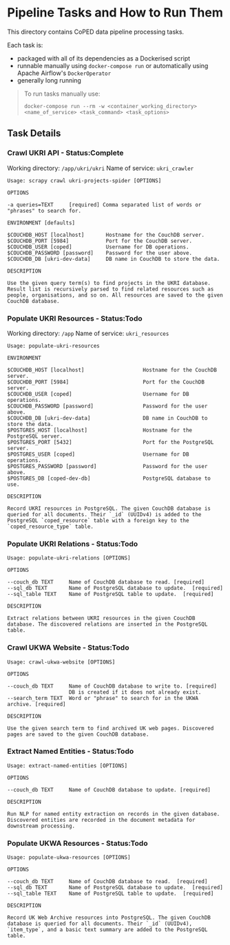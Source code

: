 # Pipeline Tasks and How to Run Them

This directory contains CoPED data pipeline processing tasks.

Each task is:

- packaged with all of its dependencies as a Dockerised script
- runnable manually using `docker-compose run` or automatically using Apache Airflow's `DockerOperator`
- generally long running

> To run tasks manually use:
> 
> `docker-compose run --rm -w <container_working_directory> <name_of_service> <task_command> <task_options>`

## Task Details

### Crawl UKRI API - Status:Complete

Working directory: `/app/ukri/ukri`
Name of service: `ukri_crawler`

```
Usage: scrapy crawl ukri-projects-spider [OPTIONS]

OPTIONS

-a queries=TEXT     [required] Comma separated list of words or "phrases" to search for.

ENVIRONMENT [defaults]

$COUCHDB_HOST [localhost]       Hostname for the CouchDB server. 
$COUCHDB_PORT [5984]            Port for the CouchDB server.
$COUCHDB_USER [coped]           Username for DB operations.
$COUCHDB_PASSWORD [password]    Password for the user above.
$COUCHDB_DB [ukri-dev-data]     DB name in CouchDB to store the data.

DESCRIPTION

Use the given query term(s) to find projects in the UKRI database. Result list is recursively parsed to find related resources such as people, organisations, and so on. All resources are saved to the given CouchDB database.
```

### Populate UKRI Resources - Status:Todo

Working directory: `/app`
Name of service: `ukri_resources`

```
Usage: populate-ukri-resources

ENVIRONMENT

$COUCHDB_HOST [localhost]                   Hostname for the CouchDB server. 
$COUCHDB_PORT [5984]                        Port for the CouchDB server.
$COUCHDB_USER [coped]                       Username for DB operations.
$COUCHDB_PASSWORD [password]                Password for the user above.
$COUCHDB_DB [ukri-dev-data]                 DB name in CouchDB to store the data.
$POSTGRES_HOST [localhost]                  Hostname for the PostgreSQL server. 
$POSTGRES_PORT [5432]                       Port for the PostgreSQL server.
$POSTGRES_USER [coped]                      Username for DB operations.
$POSTGRES_PASSWORD [password]               Password for the user above.
$POSTGRES_DB [coped-dev-db]                 PostgreSQL database to use.

DESCRIPTION

Record UKRI resources in PostgreSQL. The given CouchDB database is queried for all documents. Their `_id` (UUIDv4) is added to the PostgreSQL `coped_resource` table with a foreign key to the `coped_resource_type` table.
``` 

### Populate UKRI Relations - Status:Todo

```
Usage: populate-ukri-relations [OPTIONS]

OPTIONS

--couch_db TEXT     Name of CouchDB database to read. [required]
--sql_db TEXT       Name of PostgreSQL database to update.  [required]
--sql_table TEXT    Name of PostgreSQL table to update.  [required]

DESCRIPTION

Extract relations between UKRI resources in the given CouchDB database. The discovered relations are inserted in the PostgreSQL table.
```

### Crawl UKWA Website - Status:Todo

```
Usage: crawl-ukwa-website [OPTIONS]

OPTIONS

--couch_db TEXT     Name of CouchDB database to write to. [required]
                    DB is created if it does not already exist.
--search_term TEXT  Word or "phrase" to search for in the UKWA archive. [required]

DESCRIPTION

Use the given search term to find archived UK web pages. Discovered pages are saved to the given CouchDB database.
```

### Extract Named Entities - Status:Todo

```
Usage: extract-named-entities [OPTIONS]

OPTIONS

--couch_db TEXT     Name of CouchDB database to update. [required]

DESCRIPTION

Run NLP for named entity extraction on records in the given database. Discovered entities are recorded in the document metadata for downstream processing.
```

### Populate UKWA Resources - Status:Todo

```
Usage: populate-ukwa-resources [OPTIONS]

OPTIONS

--couch_db TEXT     Name of CouchDB database to read.  [required]
--sql_db TEXT       Name of PostgreSQL database to update.  [required]
--sql_table TEXT    Name of PostgreSQL table to update.  [required]

DESCRIPTION

Record UK Web Archive resources into PostgreSQL. The given CouchDB database is queried for all documents. Their `_id` (UUIDv4), `item_type`, and a basic text summary are added to the PostgreSQL table.
``` 

